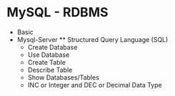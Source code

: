 # MySQL - RDBMS


* Basic 
* Mysql-Server 
** Structured Query Language (SQL) 
    * Create Database
    * Use Database
    * Create Table
    * Describe Table
    * Show Databases/Tables
    * INC or Integer and DEC or Decimal Data Type



